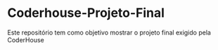 # Coderhouse-Projeto-Final
Este repositório tem como objetivo mostrar o projeto final exigido pela CoderHouse
